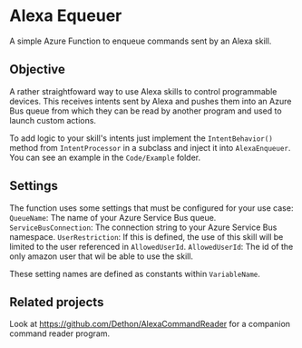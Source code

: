 # Alexa Equeuer

A simple Azure Function to enqueue commands sent by an Alexa skill.

## Objective

A rather straightfoward way to use Alexa skills to control programmable devices. 
This receives intents sent by Alexa and pushes them into an Azure Bus queue from which they can be read by another program and used to launch custom actions.

To add logic to your skill's intents just implement the `IntentBehavior()` method from `IntentProcessor` in a subclass and inject it into `AlexaEnqueuer`. You can see an example in the `Code/Example` folder.

## Settings
The function uses some settings that must be configured for your use case:
    `QueueName`: The name of your Azure Service Bus queue.
    `ServiceBusConnection`: The connection string to your Azure Service Bus namespace.
    `UserRestriction`: If this is defined, the use of this skill will be limited to the user referenced in `AllowedUserId`.
    `AllowedUserId`: The id of the only amazon user that wil be able to use the skill.

These setting names are defined as constants within `VariableName`.

## Related projects
Look at https://github.com/Dethon/AlexaCommandReader for a companion command reader program.
